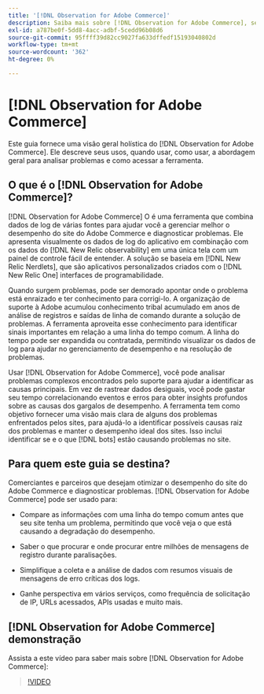 ```yaml
---
title: '[!DNL Observation for Adobe Commerce]'
description: Saiba mais sobre [!DNL Observation for Adobe Commerce], seus usos, quando usar e como obter acesso.
exl-id: a787be0f-5dd8-4acc-adbf-5cedd96b08d6
source-git-commit: 95ffff39d82cc9027fa633dffedf15193040802d
workflow-type: tm+mt
source-wordcount: '362'
ht-degree: 0%

---
```


# [!DNL Observation for Adobe Commerce]

Este guia fornece uma visão geral holística do [!DNL Observation for Adobe Commerce]. Ele descreve seus usos, quando usar, como usar, a abordagem geral para analisar problemas e como acessar a ferramenta.

## O que é o [!DNL Observation for Adobe Commerce]?

[!DNL Observation for Adobe Commerce] O é uma ferramenta que combina dados de log de várias fontes para ajudar você a gerenciar melhor o desempenho do site do Adobe Commerce e diagnosticar problemas. Ele apresenta visualmente os dados de log do aplicativo em combinação com os dados do [!DNL New Relic observability] em uma única tela com um painel de controle fácil de entender. A solução se baseia em [!DNL New Relic Nerdlets], que são aplicativos personalizados criados com o [!DNL New Relic One] interfaces de programabilidade.

Quando surgem problemas, pode ser demorado apontar onde o problema está enraizado e ter conhecimento para corrigi-lo. A organização de suporte à Adobe acumulou conhecimento tribal acumulado em anos de análise de registros e saídas de linha de comando durante a solução de problemas. A ferramenta aproveita esse conhecimento para identificar sinais importantes em relação a uma linha do tempo comum. A linha do tempo pode ser expandida ou contratada, permitindo visualizar os dados de log para ajudar no gerenciamento de desempenho e na resolução de problemas.

Usar [!DNL Observation for Adobe Commerce], você pode analisar problemas complexos encontrados pelo suporte para ajudar a identificar as causas principais. Em vez de rastrear dados desiguais, você pode gastar seu tempo correlacionando eventos e erros para obter insights profundos sobre as causas dos gargalos de desempenho. A ferramenta tem como objetivo fornecer uma visão mais clara de alguns dos problemas enfrentados pelos sites, para ajudá-lo a identificar possíveis causas raiz dos problemas e manter o desempenho ideal dos sites. Isso inclui identificar se e o que [!DNL bots] estão causando problemas no site.

## Para quem este guia se destina?

Comerciantes e parceiros que desejam otimizar o desempenho do site do Adobe Commerce e diagnosticar problemas. [!DNL Observation for Adobe Commerce] pode ser usado para:

* Compare as informações com uma linha do tempo comum antes que seu site tenha um problema, permitindo que você veja o que está causando a degradação do desempenho.

* Saber o que procurar e onde procurar entre milhões de mensagens de registro durante paralisações.

* Simplifique a coleta e a análise de dados com resumos visuais de mensagens de erro críticas dos logs.

* Ganhe perspectiva em vários serviços, como frequência de solicitação de IP, URLs acessados, APIs usadas e muito mais.

## [!DNL Observation for Adobe Commerce] demonstração

Assista a este vídeo para saber mais sobre [!DNL Observation for Adobe Commerce]:

>[!VIDEO](https://video.tv.adobe.com/v/344444?quality=12)
